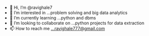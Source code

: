- 👋 Hi, I’m @ravighale7
- 👀 I’m interested in ...problem solving and big data analytics
- 🌱 I’m currently learning ...python and dbms
- 💞️ I’m looking to collaborate on ...python projects for data extraction
- 📫 How to reach me ...ravighale777@gmail.com

